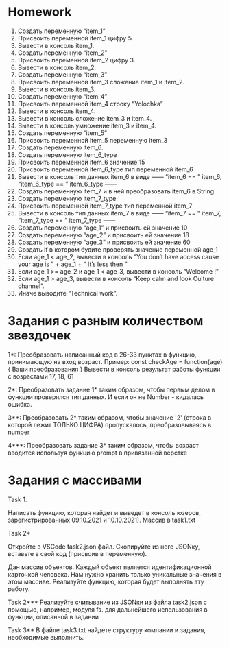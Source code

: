 # Homework

 1. Создать переменную “item_1”
 2. Присвоить переменной item_1 цифру 5.
 3. Вывести в консоль item_1.
 4. Создать переменную “item_2”
 5. Присвоить переменной item_2 цифру 3.
 6. Вывести в консоль item_2.
 7. Создать переменную “item_3”
 8. Присвоить переменной item_3 сложение item_1 и item_2.
 9. Вывести в консоль item_3.
 10. Создать переменную “item_4”
 11. Присвоить переменной item_4 строку “Yolochka”
 12. Вывести в консоль item_4.
 13. Вывести в консоль сложение item_3 и item_4.
 14. Вывести в консоль умножение item_3 и item_4.
 15. Создать переменную “item_5”
 16. Присвоить переменной item_5 переменную item_3
 17. Создать переменную item_6.
 18. Создать переменную item_6_type
 19. Присвоить переменной item_6 значение 15
 20. Присвоить переменной item_6_type тип переменной item_6
 21. Вывести в консоль тип данных item_6 в виде ——  “item_6 == ”  item_6,  “item_6_type == ”  item_6_type ——  
 22. Создать переменную item_7 и в ней преобразовать item_6 в String.
 23. Создать переменную item_7_type
 24. Присвоить переменной item_7_type тип переменной item_7
 25. Вывести в консоль тип данных item_7 в виде ——  “item_7 == ”  item_7,  “item_7_type == ”  item_7_type ——  
 26. Создать переменную “age_1” и присвоить ей значение 10
 27. Создать переменную “age_2” и присвоить ей значение 18
 28. Создать переменную “age_3” и присвоить ей значение 60
 29. Создать if в котором будите проверять значение переменной age_1
 30. Если age_1 < age_2, вывести в консоль “You don’t have access cause your age is ” + age_1 + “ It’s less then ”
 31. Если age_1 >=  age_2 и age_1 <  age_3, вывести в консоль “Welcome  !”
 32. Если age_1  > age_3, вывести в консоль “Keep calm and look Culture channel”.
 33. Иначе выводите “Technical work”.

# Задания с разным количеством звездочек

1*:
Преобразовать написанный код в 26-33 пунктах в функцию, принимающую на вход возраст.
Пример: const checkAge = function(age) {
Ваши преобразования
}
Вывести в консоль результат работы функции с возрастами 17, 18, 61

2*:
Преобразовать задание 1* таким образом, чтобы первым делом в функции проверялся тип данных. И если он не Number - кидалась ошибка.

3**:
Преобразовать 2* таким образом, чтобы значение '2' (строка в которой лежит ТОЛЬКО ЦИФРА) пропускалось, преобразовываясь в number

4***:
Преобразовать задание 3* таким образом, чтобы возраст вводится используя функцию prompt в привязанной верстке

# Задания с массивами

Task 1.

Написать функцию, которая найдет и выведет в консоль юзеров, зарегистрированных 09.10.2021 и 10.10.2021). Массив в task1.txt

Task 2*

Откройте в VSCode task2.json файл. Скопируйте из него JSONку, вставьте в свой код (присвоив в переменную).

Дан массив объектов. Каждый объект является идентификационной карточкой человека. Нам нужно хранить только уникальные значения в этом массиве. Реализуйте функцию, которая будет выполнять эту работу.

Task 2*** Реализуйте считывание из JSONки из файла task2.json с помощью, например, модуля fs. для дальнейшего использования в функции, описанной в задании

Task 3**
В файле task3.txt найдете структуру компании и задания, необходимые выполнить.